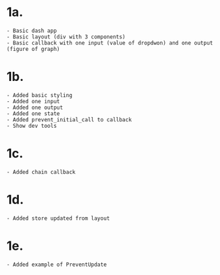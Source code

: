 # 1a. 

    - Basic dash app
    - Basic layout (div with 3 components)
    - Basic callback with one input (value of dropdwon) and one output (figure of graph)

# 1b. 

    - Added basic styling
    - Added one input
    - Added one output
    - Added one state
    - Added prevent_initial_call to callback
    - Show dev tools

# 1c. 

    - Added chain callback

# 1d. 

    - Added store updated from layout
    
# 1e. 

    - Added example of PreventUpdate
    
